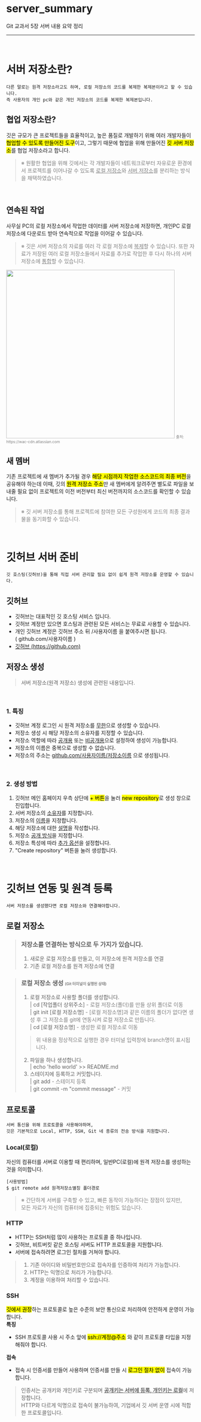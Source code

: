 <link href="https://fonts.googleapis.com/icon?family=Material+Icons" rel="stylesheet">

# **server_summary**
Git 교과서 5장 서버 내용 요약 정리
<hr>
<br>

# **서버 저장소란?**
    다른 말로는 원격 저장소라고도 하며, 로컬 저장소의 코드를 복제한 복제본이라고 할 수 있습니다.
    즉 사용자의 개인 pc와 같은 개인 저장소의 코드를 복제한 복제본입니다.

## **협업 저장소란?**
깃은 규모가 큰 프로젝트들을 효율적이고, 높은 품질로 개발하기 위해 여러 개발자들이 <mark>협업할 수 있도록 만들어진 도구</mark>이고, 그렇기 때문에 협업을 위해 만들어진 <mark>깃 서버 저장소</mark>를 협업 저장소라고 합니다.<br>
><span style="color:gray">※ 원활한 협업을 위해 깃에서는 각 개발자들이 네트워크로부터  자유로운 환경에서 프로젝트를 이어나갈 수 있도록 <u>로컬 저장소</u>와 <u>서버 저장소</u>를 분리하는 방식을 채택하였습니다.</span>

<br>

## **연속된 작업**
사무실 PC의 로컬 저장소에서 작업한 데이터를 서버 저장소에 저장하면, 개인PC 로컬 저장소에 다운로드 받아 연속적으로 작업을 이어갈 수 있습니다.
> <span style="color:gray"> ※ 깃은 서버 저장소의 자료를 여러 각 로컬 저장소에 <u>복제</u>할 수 있습니다. 또한 자료가 저장된 여러 로컬 저장소들에서 자료를 추가로 작업한 후 다시 하나의 서버 저장소에 <u>통합</u>할 수 있습니다. </span><br>
<img style="text-align: center" width="450px" src="https://wac-cdn.atlassian.com/dam/jcr:e5228129-76b1-4b2c-8f10-af789f2ea6c0/03.svg?cdnVersion=540">
<span style="font-size:10px; color:gray">출처: https://wac-cdn.atlassian.com</span>

## **새 멤버**
기존 프로젝트에 새 멤버가 추가될 경우 <mark>해당 시점까지 작업한 소스코드의 최종 버전</mark>을 공유해야 하는데 이때, 깃의 <mark>원격 저장소 주소</mark>만 새 멤버에게 알려주면 별도로 파일을 보내줄 필요 없이 프로젝트의 이전 버전부터 최신 버전까지의 소스코드를 확인할 수 있습니다.
><span style="color:gray">※ 깃 서버 저장소를 통해 프로젝트에 참여한 모든 구성원에게 코드의 최종 결과물을 동기화할 수 있습니다.</span>

<br>

# **깃허브 서버 준비**
    깃 호스팅(깃허브)을 통해 직접 서버 관리할 필요 없이 쉽게 원격 저장소를 운영할 수 있습니다.

## **깃허브**
- 깃허브는 대표적인 깃 호스팅 서비스 입니다.
- 깃허브 계정만 있으면 호스팅과 관련된 모든 서비스는 무료로 사용할 수 있습니다.
- 개인 깃허브 계정은 깃허브 주소 뒤 /사용자이름 을 붙여주시면 됩니다.<br>
( github.com/사용자이름 )
- [깃허브 (https://github.com)](https://github.com)

## **저장소 생성**
>서버 저장소(원격 저장소) 생성에 관련된 내용입니다.
<br>

### **1. 특징**
- 깃허브 계정 로그인 시 원격 저장소를 <u>무한</u>으로 생성할 수 있습니다.
- 저장소 생성 시 해당 저장소의 소유자를 지정할 수 있습니다.
- 저장소 역할에 따라 <u>공개용</u> 또는 <u>비공개용</u>으로 설정하여 생성이 가능합니다.
- 저장소의 이름은 중복으로 생성할 수 없습니다.
- 저장소의 주소는 <u>github.com/사용자이름/저장소이름</u> 으로 생성됩니다.
<br>

### **2. 생성 방법**
1. 깃허브 메인 홈페이지 우측 상단에 <mark>+ 버튼</mark>을 눌러 <mark>new repository</mark>로 생성 창으로 진입합니다.
2. 서버 저장소의 <u>소유자</u>를 지정합니다.
3. 저장소의 <u>이름</u>을 지정합니다.
4. 해당 저장소에 대한 <u>설명</u>을 작성합니다.
5. 저장소 <u>공개 방식</u>을 지정합니다.
6. 저장소 특성에 따라 <u>추가 옵션</u>을 설정합니다.
7. <span class="ul">"Create repository"</span> 버튼을 눌러 생성합니다.

<br>

# **깃허브 연동 및 원격 등록**
    서버 저장소를 생성했다면 로컬 저장소와 연결해야합니다.

## **로컬 저장소**
> ### **저장소를 연결하는 방식으로 두 가지가 있습니다.**<br>
> 1. 새로운 로컬 저장소를 만들고, 이 저장소에 원격 저장소를 연결<br>
> 2. 기존 로컬 저장소를 원격 저장소에 연결

> ### **로컬 저장소 생성** <span style="font-size:10px; color:gray">(Git 터미널이 실행된 상태)</span>
>1. 로컬 저장소로 사용할 폴더를 생성합니다.<br>
| cd [작업폴더 상위주소] <span style="color:gray">- 로컬 저장소(폴더)를 만들 상위 폴더로 이동</span><br>
| git init [로컬 저장소명] <span style="color:gray">- [로컬 저장소명]과 같은 이름의 폴더가 없다면 생성 후 그 저장소를 git에 연동시켜 로컬 저장소로 만듭니다.</span><br>
| cd [로컬 저장소명] <span style="color:gray">- 생성한 로컬 저장소로 이동</span><br>
>><span style="color:gray">위 내용을 정상적으로 실행한 경우 터미널 입력창에 <span class="ul">branch명</span>이 표시됩니다.</span><br>
>
>2. 파일을 하나 생성합니다.<br>
>| echo 'hello world' >> README.md<br>
>3. 스테이지에 등록하고 커밋합니다.<br>
>| git add <span style="color:gray">- 스테이지 등록</span><br>
>| git commit -m "commit message" <span style="color:gray">- 커밋</span>

## **프로토콜**
    서버 통신을 위해 프로토콜을 사용해야하며,
    깃은 기본적으로 Local, HTTP, SSH, Git 네 종류의 전송 방식을 지원합니다.
### **Local(로컬)**<br>
자신의 컴퓨터를 서버로 이용할 때 편리하며, 일반PC(로컬)에 원격 저장소를 생성하는 것을 의미합니다.<br>

    [사용방법]
    $ git remote add 원격저장소별칭 폴더경로
><span style="color:gray">※ 간단하게 서버를 구축할 수 있고, 빠른 동작이 가능하다는 장점이 있지만,<br>
모든 자료가 자신의 컴퓨터에 집중되는 위험도 있습니다.</span>

### **HTTP**
- HTTP는 SSH처럼 많이 사용하는 프로토콜 중 하나입니다.
- 깃허브, 비트버킷 같은 호스팅 서버도 HTTP 프로토콜을 지원합니다.
- 서버에 접속하려면 로그인 절차를 거쳐야 합니다.
>1. 기존 아이디와 비밀번호만으로 접속자를 인증하여 처리가 가능합니다.
>2. HTTP는 익명으로 처리가 가능합니다.
>3. 계정을 이용하여 처리할 수 있습니다.

### **SSH**
<mark>깃에서 권장</mark>하는 프로토콜로 높은 수준의 보안 통신으로 처리하여 안전하게 운영이 가능합니다.<br>
**특징**
- SSH 프로토콜 사용 시 주소 앞에 <mark>ssh://계정@주소</mark> 와 같이 프로토콜 타입을 지정해줘야 합니다.<br>

**접속**
- 접속 시 인증서를 만들어 사용하며 인증서를 만들 시 <mark>로그인 절차 없이</mark> 접속이 가능합니다.
> 인증서는 공개키와 개인키로 구분되며 <u>**공개키는 서버에 등록, 개인키는 로컬**</u>에 저장합니다.<br>
> HTTP와 다르게 익명으로 접속이 불가능하여, 기업에서 깃 서버 운영 시에 적합한 프로토콜입니다.